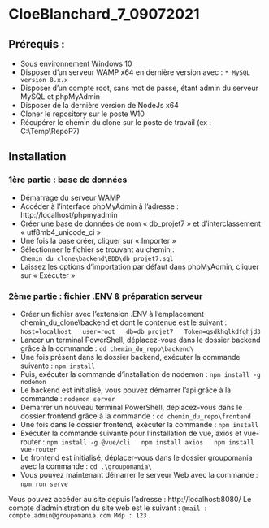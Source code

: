 # CloeBlanchard_7_09072021
## Prérequis :
*	Sous environnement Windows 10
*	Disposer d’un serveur WAMP x64 en dernière version avec :
	  `* MySQL version 8.x.x`
* Disposer d’un compte root, sans mot de passe, étant admin du serveur MySQL et phpMyAdmin
*	Disposer de la dernière version de NodeJs x64
*	Cloner le repository sur le poste W10
*	Récupérer le chemin du clone sur le poste de travail (ex : C:\Temp\RepoP7)

## Installation
### 1ère partie : base de données
*	Démarrage du serveur WAMP
*	Accéder à l’interface phpMyAdmin à l’adresse : http://localhost/phpmyadmin
*	Créer une base de données de nom « db_projet7 » et d’interclassement « utf8mb4_unicode_ci »
*	Une fois la base créer, cliquer sur « Importer »
*	Sélectionner le fichier se trouvant au chemin :
	  ``Chemin_du_clone\backend\BDD\db_projet7.sql``
*	Laissez les options d’importation par défaut dans phpMyAdmin, cliquer sur « Exécuter »
 
### 2ème partie : fichier .ENV & préparation serveur
*	Créer un fichier avec l’extension .ENV à l’emplacement chemin_du_clone\backend et dont le contenue est le suivant :
	  ``host=localhost  
	  user=root  
	  db=db_projet7  
	  Token=qsdkhglkdfghjd3``
*	Lancer un terminal PowerShell, déplacez-vous dans le dossier backend grâce à la commande :
	  ``cd chemin_du_repo\backend\``
*	Une fois présent dans le dossier backend, exécuter la commande suivante :
	  ``npm install``
*	Puis, exécuter la commande d’installation de nodemon :
	  ``npm install -g nodemon``
*	Le backend est initialisé, vous pouvez démarrer l’api grâce à la commande :
	  ``nodemon server``
*	Démarrer un nouveau terminal PowerShell, déplacez-vous dans le dossier frontend grâce à la commande :
	  ``cd chemin_du_repo\frontend``
*	Une fois dans le dossier frontend, exécuter la commande :
	  ``npm install``
*	Exécuter la commande suivante pour l’installation de vue, axios et vue-router :
	  ``npm install -g @vue/cli  
		npm install axios  
		npm install vue-router``
*	Le frontend est initialisé, déplacer-vous dans le dossier groupomania avec la commande :
	  ``cd .\groupomania\``
*	Vous pouvez maintenant démarrer le serveur Web avec la commande :
	  ``npm run serve``
  
    
Vous pouvez accéder au site depuis l’adresse : http://localhost:8080/
Le compte d’administration du site web est le suivant :
	``@mail : compte.admin@groupomania.com
	Mdp : 123``
